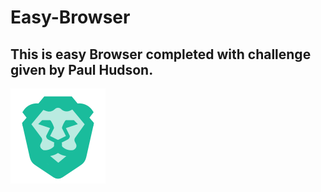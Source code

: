 # Easy-Browser
## This is easy Browser completed with challenge given by Paul Hudson.
![easy browser](logo.png)